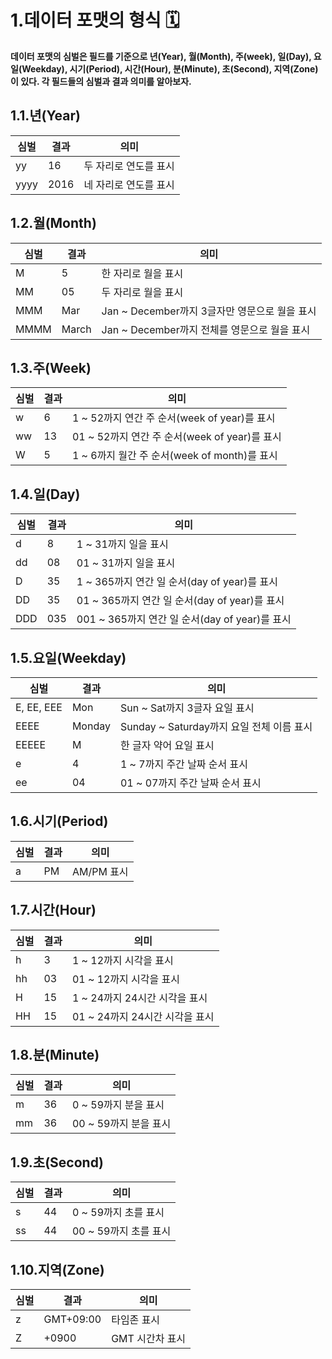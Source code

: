 # 1.데이터 포맷의 형식 🗓
**데이터 포맷의 심벌은 필드를 기준으로 년(Year), 월(Month), 주(week), 일(Day), 요일(Weekday), 시기(Period), 시간(Hour), 분(Minute), 초(Second), 지역(Zone)이 있다. 각 필드들의 심벌과 결과 의미를 알아보자.**
## 1.1.년(Year)
|심벌|결과|의미|
|---|---|---|
yy|16|두 자리로 연도를 표시
yyyy|2016|네 자리로 연도를 표시
## 1.2.월(Month)
|심벌|결과|의미|
|---|---|---|
M|5|한 자리로 월을 표시
MM|05|두 자리로 월을 표시
MMM|Mar|Jan ~ December까지 3글자만 영문으로 월을 표시
MMMM|March|Jan ~ December까지 전체를 영문으로 월을 표시
## 1.3.주(Week)
|심벌|결과|의미|
|---|---|---|
w|6|1 ~ 52까지 연간 주 순서(week of year)를 표시
ww|13|01 ~ 52까지 연간 주 순서(week of year)를 표시
W|5|1 ~ 6까지 월간 주 순서(week of month)를 표시
## 1.4.일(Day)
|심벌|결과|의미|
|---|---|---|
d|8|1 ~ 31까지 일을 표시
dd|08|01 ~ 31까지 일을 표시
D|35|1 ~ 365까지 연간 일 순서(day of year)를 표시
DD|35|01 ~ 365까지 연간 일 순서(day of year)를 표시
DDD|035|001 ~ 365까지 연간 일 순서(day of year)를 표시
## 1.5.요일(Weekday)
|심벌|결과|의미|
|---|---|---|
E, EE, EEE|Mon|Sun ~ Sat까지 3글자 요일 표시
EEEE|Monday|Sunday ~ Saturday까지 요일 전체 이름 표시
EEEEE|M|한 글자 약어 요일 표시
e|4|1 ~ 7까지 주간 날짜 순서 표시
ee|04|01 ~ 07까지 주간 날짜 순서 표시
## 1.6.시기(Period)
|심벌|결과|의미|
|---|---|---|
a|PM|AM/PM 표시
## 1.7.시간(Hour)
|심벌|결과|의미|
|---|---|---|
h|3|1 ~ 12까지 시각을 표시
hh|03|01 ~ 12까지 시각을 표시
H|15|1 ~ 24까지 24시간 시각을 표시
HH|15|01 ~ 24까지 24시간 시각을 표시
## 1.8.분(Minute)
|심벌|결과|의미|
|---|---|---|
m|36|0 ~ 59까지 분을 표시
mm|36|00 ~ 59까지 분을 표시
## 1.9.초(Second)
|심벌|결과|의미|
|---|---|---|
s|44|0 ~ 59까지 초를 표시
ss|44|00 ~ 59까지 초를 표시
## 1.10.지역(Zone)
|심벌|결과|의미|
|---|---|---|
z|GMT+09:00|타임존 표시
Z|+0900|GMT 시간차 표시
